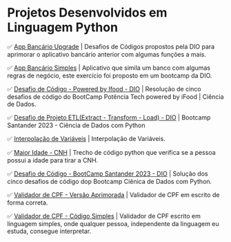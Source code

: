 # Projetos Desenvolvidos em Linguagem Python

✅ [App Bancário Upgrade](https://github.com/Carlos-CGS/ProjetosPython/tree/main/App%20Banc%C3%A1rio%20Upgrade) | Desafios de Códigos propostos pela DIO para aprimorar o aplicativo bancário anterior com algumas funções a mais.

✅ [App Bancário Simples](https://github.com/Carlos-CGS/ProjetosPython/tree/main/App%20Banc%C3%A1rio) | Aplicativo que simila um banco com algumas regras de negócio, este exercício foi proposto em um bootcamp da DIO.

✅ [Desafio de Código - Powered by Ifood - DIO](https://github.com/Carlos-CGS/ProjetosPython/tree/main/Desafio%20Codigo%20BootCamp%20-%20Pot%C3%AAncia%20Tech%20powered%20by%20iFood%20-%20Ci%C3%AAncia%20de%20Dados) | Resolução de cinco desafios de código do BootCamp Potência Tech powered by iFood | Ciência de Dados.

✅ [Desafio de Projeto ETL(Extract - Transform - Load) - DIO](https://github.com/Carlos-CGS/ProjetosPython/tree/main/Desafio%20Projeto%20-%20ETL%20-%20SantaderDevWeek) | Bootcamp Santander 2023 - Ciência de Dados com Python

✅ [Interpolação de Variáveis](https://github.com/Carlos-CGS/ProjetosPython/tree/main/Interpola%C3%A7%C3%A3o%20de%20Variaveis%20-%20Python) | Interpolação de Variáveis.

✅ [Maior Idade - CNH](https://github.com/Carlos-CGS/ProjetosPython/tree/main/Maior%20Idade%20CNH%20-%20Python) | Trecho de código python que verifica se a pessoa possui a idade para tirar a CNH.

✅ [Desafio de Código - BootCamp Santander 2023 - DIO](https://github.com/Carlos-CGS/ProjetosPython/tree/main/Santander%20Bootcamp%202023%20-%20%20Desafio%20Codigo%20-%20Ciencia%20de%20Dados%20com%20Python) | Solução dos cinco desafios de código dop Bootcamp Ciênica de Dados com Python.

✅ [Validador de CPF - Versão Aprimorada](https://github.com/Carlos-CGS/ProjetosPython/tree/main/Validador%20CPF%20Python%20-%20vers%C3%A3o%20Melhorada) | Validador de CPF em escrito de forma correta.

✅ [Validador de CPF - Código Simples](https://github.com/Carlos-CGS/ProjetosPython/tree/main/Validador%20de%20CPF%20Python%20-%20C%C3%B3digo%20Simples) | Validador de CPF escrito em linguagem simples, onde qualquer pessoa, independente da linguagem eu estuda, consegue interpretar.
